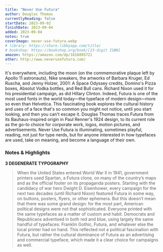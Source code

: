 ```yaml
---
title: "Never Use Futura"
author: Douglas Thomas
currentlyReading: false
startDate: 2023-09-02
finishDate: 2023-09-04
added: 2023-09-04
notes: true
coverImage: never-use-futura.webp
# library: https://share.libbyapp.com/title/
# bookshop: https://bookshop.org/book/[13-digit ISBN]
amazon: https://amazon.com/dp/1616895721
other: http://www.neverusefutura.com/
---
```


It's everywhere, including the moon (on the commemorative plaque left by Apollo 11 astronauts), Nike sneakers, the artworks of Barbara Kruger, Ed Ruscha, and Jenny Holzer, 2001: A Space Odyssey credits, Domino's Pizza boxes, Absolut Vodka bottles, and Red Bull cans. Richard Nixon used it for his presidential campaign, as did Hillary Clinton. Indeed, Futura is one of the most used fonts in the world today—the typeface of modern design—more so even than Helvetica. This fascinating book explores the cultural history and uses of a face that's so common you might not notice, until you start looking, and then you can't escape it. Douglas Thomas traces Futura from its Bauhaus-inspired origin in Paul Renner's 1924 design, to its current role as the go-to choice for corporate work, logos, motion pictures, and advertisements. Never Use Futura is illuminating, sometimes playful, reading, not just for type nerds, but for anyone interested in how typefaces are used, take on meaning, and become a language of their own.  

### Notes & Highlights
**3 DEGENERATE TYPOGRAPHY**
> When the United States entered World War II in 1941, government printers used Spartan, a Futura clone, on many of the country’s maps and as the official footer on its propaganda posters. Starting with the candidacy of war hero Dwight D. Eisenhower, every campaign for the next two decades (until Richard Nixon) featured Futura in some way, on buttons, posters, flyers, or other ephemera. But this doesn’t mean that there was some grand design: for the most part, American political designs were not that sophisticated. Everyone printed with the same typefaces as a matter of custom and habit. Democrats and Republicans advertised in both red and blue, using largely the same handful of typefaces: Franklin Gothic, Futura, and whatever else the local printer had on hand. This reflected not a political fascination with Futura, but rather the cultural dominance of Futura as an advertising and commercial typeface, which made it a clear choice for campaigns as well.  
